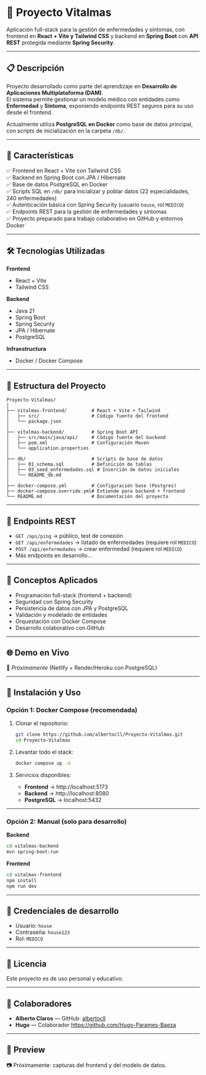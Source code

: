 # 🏥 Proyecto Vitalmas

Aplicación full-stack para la gestión de enfermedades y síntomas, con frontend en **React + Vite y Tailwind CSS** y backend en **Spring Boot** con **API REST** protegida mediante **Spring Security**.

---

## 📋 Descripción

Proyecto desarrollado como parte del aprendizaje en **Desarrollo de Aplicaciones Multiplataforma (DAM)**.  
El sistema permite gestionar un modelo médico con entidades como **Enfermedad** y **Síntoma**, exponiendo endpoints REST seguros para su uso desde el frontend.

Actualmente utiliza **PostgreSQL en Docker** como base de datos principal, con scripts de inicialización en la carpeta `/db/`.

---

## 🚀 Características

✅ Frontend en React + Vite con Tailwind CSS  
✅ Backend en Spring Boot con JPA / Hibernate  
✅ Base de datos PostgreSQL en Docker  
✅ Scripts SQL en `/db/` para inicializar y poblar datos (22 especialidades, 240 enfermedades)  
✅ Autenticación básica con Spring Security (usuario `house`, rol `MEDICO`)  
✅ Endpoints REST para la gestión de enfermedades y síntomas  
✅ Proyecto preparado para trabajo colaborativo en GitHub y entornos Docker  

---

## 🛠️ Tecnologías Utilizadas

**Frontend**  
- React + Vite  
- Tailwind CSS  

**Backend**  
- Java 21  
- Spring Boot  
- Spring Security  
- JPA / Hibernate  
- PostgreSQL  

**Infraestructura**  
- Docker / Docker Compose  

---

## 📁 Estructura del Proyecto
```
Proyecto-Vitalmas/
│
├── vitalmas-frontend/         # React + Vite + Tailwind
│   ├── src/                   # Código fuente del frontend
│   └── package.json
│
├── vitalmas-backend/          # Spring Boot API
│   ├── src/main/java/api/     # Código fuente del backend
│   ├── pom.xml                # Configuración Maven
│   └── application.properties
│
├── db/                        # Scripts de base de datos
│   ├── 01_schema.sql          # Definición de tablas
│   ├── 03_seed_enfermedades.sql # Inserción de datos iniciales
│   └── README_db.md
│
├── docker-compose.yml         # Configuración base (Postgres)
├── docker-compose.override.yml# Extiende para backend + frontend
└── README.md                  # Documentación del proyecto
```

---

## 📡 Endpoints REST

- `GET /api/ping` → público, test de conexión  
- `GET /api/enfermedades` → listado de enfermedades (requiere rol `MEDICO`)  
- `POST /api/enfermedades` → crear enfermedad (requiere rol `MEDICO`)  
- Más endpoints en desarrollo…  

---

## 🎯 Conceptos Aplicados

- Programación full-stack (frontend + backend)  
- Seguridad con Spring Security  
- Persistencia de datos con JPA y PostgreSQL  
- Validación y modelado de entidades  
- Orquestación con Docker Compose  
- Desarrollo colaborativo con GitHub  

---

## 🌐 Demo en Vivo

🔗 *Próximamente* (Netlify + Render/Heroku con PostgreSQL)  

---

## 🚀 Instalación y Uso

### Opción 1: Docker Compose (recomendada)

1. Clonar el repositorio:
   ```bash
   git clone https://github.com/albertocll/Proyecto-Vitalmas.git
   cd Proyecto-Vitalmas
   ```

2. Levantar todo el stack:
   ```bash
   docker compose up -d
   ```

3. Servicios disponibles:
   - **Frontend** → http://localhost:5173  
   - **Backend** → http://localhost:8080  
   - **PostgreSQL** → localhost:5432  

---

### Opción 2: Manual (solo para desarrollo)

**Backend**
```bash
cd vitalmas-backend
mvn spring-boot:run
```

**Frontend**
```bash
cd vitalmas-frontend
npm install
npm run dev
```

---

## 🔑 Credenciales de desarrollo

- Usuario: `house`  
- Contraseña: `house123`  
- Rol: `MEDICO`

---

## 📄 Licencia

Este proyecto es de uso personal y educativo.

---

## 👥 Colaboradores

- **Alberto Claros** — GitHub: [albertocll](https://github.com/albertocll)  
- **Hugo** — Colaborador https://github.com/Hugo-Parames-Baeza

---

## 📸 Preview

📷 Próximamente: capturas del frontend y del modelo de datos.
